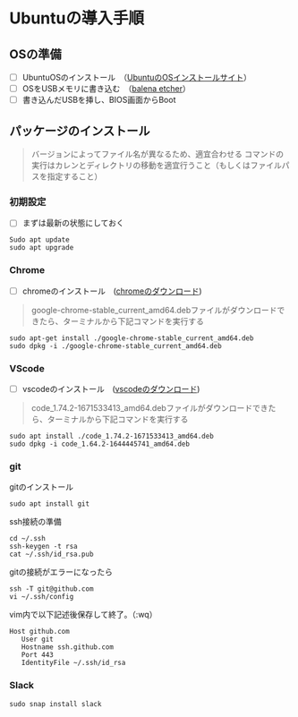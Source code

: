 # Ubuntuの導入手順

## OSの準備
- [ ] UbuntuOSのインストール　（[UbuntuのOSインストールサイト](https://jp.ubuntu.com/download)）
- [ ] OSをUSBメモリに書き込む　（[balena etcher](https://www.balena.io/etcher/)） 
- [ ] 書き込んだUSBを挿し、BIOS画面からBoot

## パッケージのインストール
> バージョンによってファイル名が異なるため、適宜合わせる
> コマンドの実行はカレンとディレクトリの移動を適宜行うこと（もしくはファイルパスを指定すること）

### 初期設定

- [ ] まずは最新の状態にしておく

```
Sudo apt update
sudo apt upgrade
```
### Chrome

- [ ] chromeのインストール　([chromeのダウンロード](https://www.google.com/chrome/))
> google-chrome-stable_current_amd64.debファイルがダウンロードできたら、ターミナルから下記コマンドを実行する
```
sudo apt-get install ./google-chrome-stable_current_amd64.deb
sudo dpkg -i ./google-chrome-stable_current_amd64.deb
```

### VScode
- [ ] vscodeのインストール　([vscodeのダウンロード](https://code.visualstudio.com/download))
> code_1.74.2-1671533413_amd64.debファイルがダウンロードできたら、ターミナルから下記コマンドを実行する
```
sudo apt install ./code_1.74.2-1671533413_amd64.deb
sudo dpkg -i code_1.64.2-1644445741_amd64.deb
```

### git
gitのインストール
```
sudo apt install git
```
ssh接続の準備
```
cd ~/.ssh
ssh-keygen -t rsa
cat ~/.ssh/id_rsa.pub
```


gitの接続がエラーになったら
```
ssh -T git@github.com
vi ~/.ssh/config
```
vim内で以下記述後保存して終了。（:wq）
```
Host github.com
   User git
   Hostname ssh.github.com
   Port 443
   IdentityFile ~/.ssh/id_rsa
```
### Slack
```
sudo snap install slack

```

